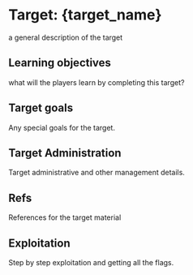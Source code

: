 # Target: {target_name}
a general description of the target

## Learning objectives
what will the players learn by completing this target?

## Target goals
Any special goals for the target.

## Target Administration
Target administrative and other management details.

## Refs
References for the target material

## Exploitation
Step by step exploitation and getting all the flags.
